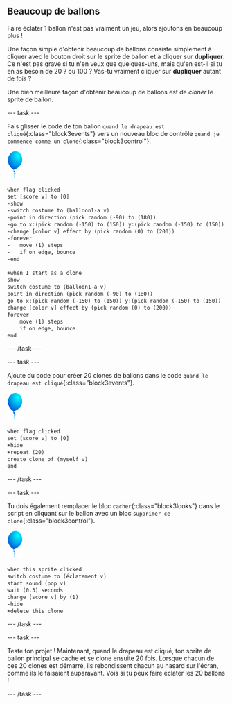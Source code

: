 ## Beaucoup de ballons

Faire éclater 1 ballon n'est pas vraiment un jeu, alors ajoutons en beaucoup plus !

Une façon simple d'obtenir beaucoup de ballons consiste simplement à cliquer avec le bouton droit sur le sprite de ballon et à cliquer sur **dupliquer**. Ce n'est pas grave si tu n'en veux que quelques-uns, mais qu'en est-il si tu en as besoin de 20 ? ou 100 ? Vas-tu vraiment cliquer sur **dupliquer** autant de fois ?

Une bien meilleure façon d'obtenir beaucoup de ballons est de _cloner_ le sprite de ballon.

--- task ---

Fais glisser le code de ton ballon `quand le drapeau est cliqué`{:class="block3events"} vers un nouveau bloc de contrôle `quand je commence comme un clone`{:class="block3control"}.

![sprite ballon](images/balloon-sprite.png)

```blocks3
when flag clicked
set [score v] to [0]
-show
-switch costume to (balloon1-a v)
-point in direction (pick random (-90) to (180))
-go to x:(pick random (-150) to (150)) y:(pick random (-150) to (150))
-change [color v] effect by (pick random (0) to (200))
-forever
-   move (1) steps
-   if on edge, bounce
-end

+when I start as a clone
show
switch costume to (balloon1-a v)
point in direction (pick random (-90) to (180))
go to x:(pick random (-150) to (150)) y:(pick random (-150) to (150))
change [color v] effect by (pick random (0) to (200))
forever
    move (1) steps
    if on edge, bounce
end
```

--- /task ---

--- task ---

Ajoute du code pour créer 20 clones de ballons dans le code `quand le drapeau est cliqué`{:class="block3events"}.

![sprite ballon](images/balloon-sprite.png)

```blocks3
when flag clicked
set [score v] to [0]
+hide
+repeat (20)
create clone of (myself v)
end
```

--- /task ---

--- task ---

Tu dois également remplacer le bloc `cacher`{:class="block3looks"} dans le script en cliquant sur le ballon avec un bloc `supprimer ce clone`{:class="block3control"}.

![sprite ballon](images/balloon-sprite.png)

```blocks3
when this sprite clicked
switch costume to (éclatement v)
start sound (pop v)
wait (0.3) seconds
change [score v] by (1)
-hide
+delete this clone
```

--- /task ---


--- task ---

Teste ton projet ! Maintenant, quand le drapeau est cliqué, ton sprite de ballon principal se cache et se clone ensuite 20 fois. Lorsque chacun de ces 20 clones est démarré, ils rebondissent chacun au hasard sur l'écran, comme ils le faisaient auparavant. Vois si tu peux faire éclater les 20 ballons !

--- /task ---

